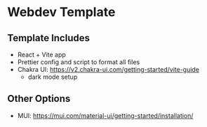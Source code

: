 # Webdev Template

## Template Includes

- React + Vite app
- Prettier config and script to format all files
- Chakra UI: https://v2.chakra-ui.com/getting-started/vite-guide
  - dark mode setup

## Other Options

- MUI: https://mui.com/material-ui/getting-started/installation/
